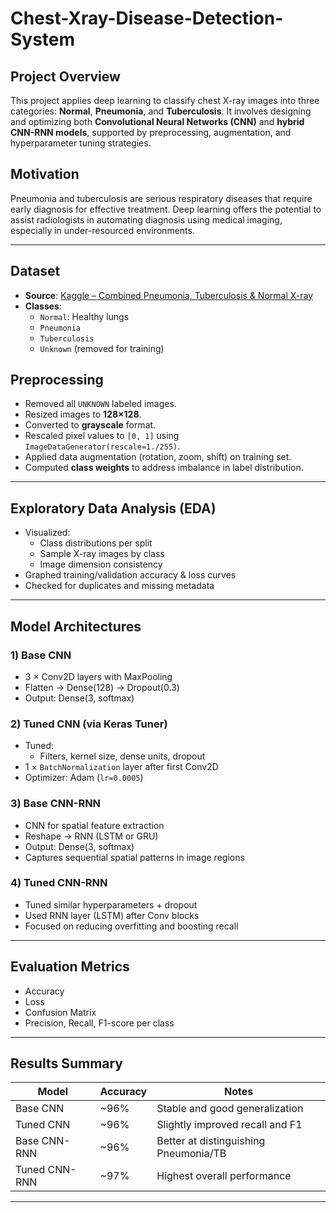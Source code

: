 # Chest-Xray-Disease-Detection-System

## Project Overview

This project applies deep learning to classify chest X-ray images into three categories: **Normal**, **Pneumonia**, and **Tuberculosis**. It involves designing and optimizing both **Convolutional Neural Networks (CNN)** and **hybrid CNN-RNN models**, supported by preprocessing, augmentation, and hyperparameter tuning strategies.

## Motivation

Pneumonia and tuberculosis are serious respiratory diseases that require early diagnosis for effective treatment. Deep learning offers the potential to assist radiologists in automating diagnosis using medical imaging, especially in under-resourced environments.

---

## Dataset

- **Source**: [Kaggle – Combined Pneumonia, Tuberculosis & Normal X-ray](https://www.kaggle.com/datasets/rifatulmajumder23/combined-unknown-pneumonia-and-tuberculosis)
- **Classes**: 
  - `Normal`: Healthy lungs
  - `Pneumonia`
  - `Tuberculosis`
  - `Unknown` (removed for training)

## Preprocessing

- Removed all `UNKNOWN` labeled images.
- Resized images to **128×128**.
- Converted to **grayscale** format.
- Rescaled pixel values to `[0, 1]` using `ImageDataGenerator(rescale=1./255)`.
- Applied data augmentation (rotation, zoom, shift) on training set.
- Computed **class weights** to address imbalance in label distribution.

---

## Exploratory Data Analysis (EDA)

- Visualized:
  - Class distributions per split
  - Sample X-ray images by class
  - Image dimension consistency
- Graphed training/validation accuracy & loss curves
- Checked for duplicates and missing metadata

---

## Model Architectures

### 1️) Base CNN
- 3 × Conv2D layers with MaxPooling
- Flatten → Dense(128) → Dropout(0.3)
- Output: Dense(3, softmax)

### 2️) Tuned CNN (via Keras Tuner)
- Tuned:
  - Filters, kernel size, dense units, dropout
- 1 × `BatchNormalization` layer after first Conv2D
- Optimizer: Adam (`lr=0.0005`)

### 3️) Base CNN-RNN
- CNN for spatial feature extraction
- Reshape → RNN (LSTM or GRU)
- Output: Dense(3, softmax)
- Captures sequential spatial patterns in image regions

### 4️) Tuned CNN-RNN
- Tuned similar hyperparameters + dropout
- Used RNN layer (LSTM) after Conv blocks
- Focused on reducing overfitting and boosting recall

---

## Evaluation Metrics

- Accuracy
- Loss
- Confusion Matrix
- Precision, Recall, F1-score per class

---

## Results Summary

| Model           | Accuracy | Notes                                 |
|----------------|----------|----------------------------------------|
| Base CNN        | ~96%     | Stable and good generalization         |
| Tuned CNN       | ~96%     | Slightly improved recall and F1        |
| Base CNN-RNN    | ~96%     | Better at distinguishing Pneumonia/TB  |
| Tuned CNN-RNN   | ~97%     | Highest overall performance            |

---


